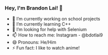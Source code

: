 ### Hey, I'm Brandon Lai! 👋

- 🔭 I’m currently working on school projects
- 🌱 I’m currently learning C++
- 🤔 I’m looking for help with Selenium
- 📫 How to reach me: Instagram - @bdotlai9
- 😄 Pronouns: He/Him
- ⚡ Fun fact: I like to watch anime!
